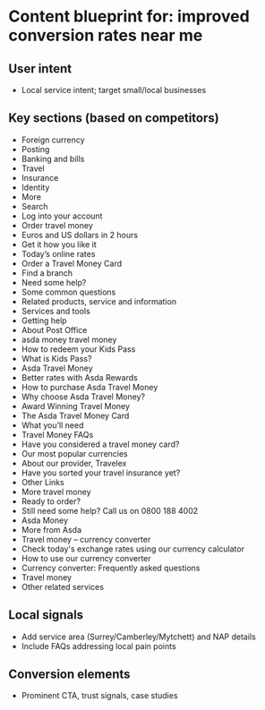 # Content blueprint for: improved conversion rates near me

## User intent
- Local service intent; target small/local businesses

## Key sections (based on competitors)
- Foreign currency
- Posting
- Banking and bills
- Travel
- Insurance
- Identity
- More
- Search
- Log into your account
- Order travel money
- Euros and US dollars in 2 hours
- Get it how you like it
- Today’s online rates
- Order a Travel Money Card
- Find a branch
- Need some help?
- Some common questions
- Related products, service and information
- Services and tools
- Getting help
- About Post Office
- asda money travel money
- How to redeem your Kids Pass
- What is Kids Pass?
- Asda Travel Money
- Better rates with Asda Rewards
- How to purchase Asda Travel Money
- Why choose Asda Travel Money?
- Award Winning Travel Money
- The Asda Travel Money Card
- What you’ll need
- Travel Money FAQs
- Have you considered a travel money card?
- Our most popular currencies
- About our provider, Travelex
- Have you sorted your travel insurance yet?
- Other Links
- More travel money
- Ready to order?
- Still need some help? Call us on 0800 188 4002
- Asda Money
- More from Asda
- Travel money – currency converter
- Check today's exchange rates using our currency calculator
- How to use our currency converter
- Currency converter: Frequently asked questions
- Travel money
- Other related services

## Local signals
- Add service area (Surrey/Camberley/Mytchett) and NAP details
- Include FAQs addressing local pain points

## Conversion elements
- Prominent CTA, trust signals, case studies